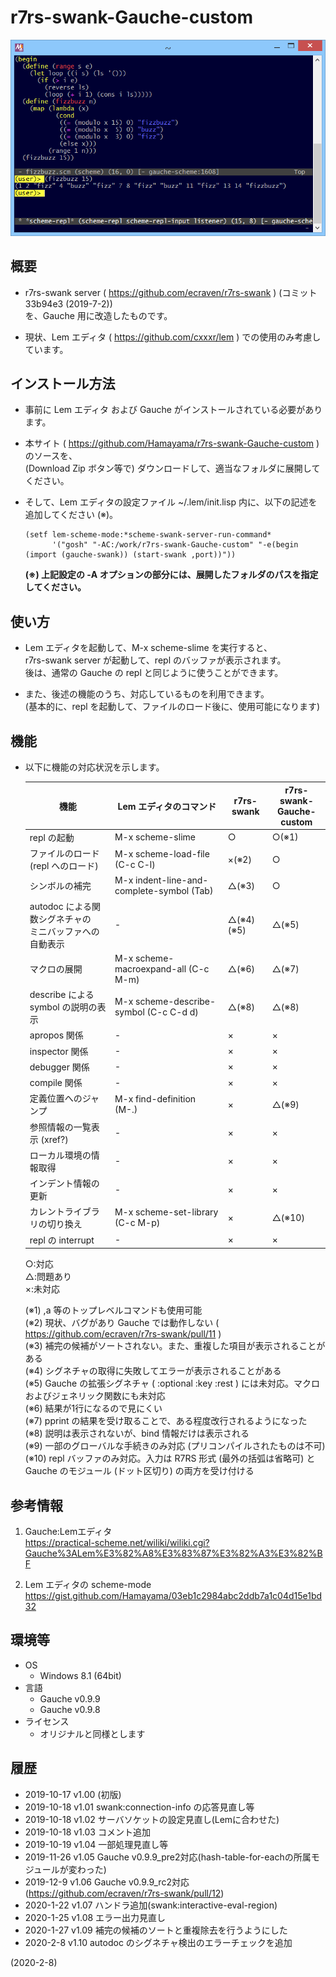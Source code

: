 # r7rs-swank-Gauche-custom

![image](image.png)

## 概要
- r7rs-swank server ( https://github.com/ecraven/r7rs-swank ) (コミット 33b94e3 (2019-7-2))  
  を、Gauche 用に改造したものです。

- 現状、Lem エディタ ( https://github.com/cxxxr/lem ) での使用のみ考慮しています。


## インストール方法
- 事前に Lem エディタ および Gauche がインストールされている必要があります。

- 本サイト ( https://github.com/Hamayama/r7rs-swank-Gauche-custom ) のソースを、  
  (Download Zip ボタン等で) ダウンロードして、適当なフォルダに展開してください。

- そして、Lem エディタの設定ファイル ~/.lem/init.lisp 内に、以下の記述を追加してください (※)。
  ```
  (setf lem-scheme-mode:*scheme-swank-server-run-command*
        '("gosh" "-AC:/work/r7rs-swank-Gauche-custom" "-e(begin (import (gauche-swank)) (start-swank ,port))"))
  ```
  **(※) 上記設定の -A オプションの部分には、展開したフォルダのパスを指定してください。**


## 使い方
- Lem エディタを起動して、M-x scheme-slime を実行すると、  
  r7rs-swank server が起動して、repl のバッファが表示されます。  
  後は、通常の Gauche の repl と同じように使うことができます。

- また、後述の機能のうち、対応しているものを利用できます。  
  (基本的に、repl を起動して、ファイルのロード後に、使用可能になります)


## 機能
- 以下に機能の対応状況を示します。
  
  |<div align="center">機能</div>|<div align="center">Lem エディタのコマンド</div>|<div align="center">r7rs-swank</div>|<div align="center">r7rs-swank-<br>Gauche-custom</div>|
  |---|---|---|---|
  |repl の起動           |M-x scheme-slime                             |○      |○(※1) |
  |ファイルのロード<br>(repl へのロード)|M-x scheme-load-file (C-c C-l)|×(※2) |○      |
  |シンボルの補完        |M-x indent-line-and-complete-symbol (Tab)    |△(※3) |○      |
  |autodoc による関数シグネチャの<br>ミニバッファへの自動表示|-        |△(※4)(※5)|△(※5)|
  |マクロの展開          |M-x scheme-macroexpand-all (C-c M-m)         |△(※6) |△(※7) |
  |describe による symbol の説明の表示|M-x scheme-describe-symbol (C-c C-d d)|△(※8)|△(※8)|
  |apropos 関係          |-                                            |×      |×      |
  |inspector 関係        |-                                            |×      |×      |
  |debugger 関係         |-                                            |×      |×      |
  |compile 関係          |-                                            |×      |×      |
  |定義位置へのジャンプ  |M-x find-definition (M-.)                    |×      |△(※9) |
  |参照情報の一覧表示 (xref?)|-                                        |×      |×      |
  |ローカル環境の情報取得|-                                            |×      |×      |
  |インデント情報の更新  |-                                            |×      |×      |
  |カレントライブラリの切り換え|M-x scheme-set-library (C-c M-p)       |×      |△(※10)|
  |repl の interrupt     |-                                            |×      |×      |
  
  ○:対応  
  △:問題あり  
  ×:未対応  
  
  (※1) ,a 等のトップレベルコマンドも使用可能  
  (※2) 現状、バグがあり Gauche では動作しない ( https://github.com/ecraven/r7rs-swank/pull/11 )  
  (※3) 補完の候補がソートされない。また、重複した項目が表示されることがある  
  (※4) シグネチャの取得に失敗してエラーが表示されることがある  
  (※5) Gauche の拡張シグネチャ ( :optional :key :rest ) には未対応。マクロおよびジェネリック関数にも未対応  
  (※6) 結果が1行になるので見にくい  
  (※7) pprint の結果を受け取ることで、ある程度改行されるようになった  
  (※8) 説明は表示されないが、bind 情報だけは表示される  
  (※9) 一部のグローバルな手続きのみ対応 (プリコンパイルされたものは不可)  
  (※10) repl バッファのみ対応。入力は R7RS 形式 (最外の括弧は省略可) と Gauche のモジュール (ドット区切り) の両方を受け付ける


## 参考情報
1. Gauche:Lemエディタ  
   https://practical-scheme.net/wiliki/wiliki.cgi?Gauche%3ALem%E3%82%A8%E3%83%87%E3%82%A3%E3%82%BF

2. Lem エディタの scheme-mode  
   https://gist.github.com/Hamayama/03eb1c2984abc2ddb7a1c04d15e1bd32


## 環境等
- OS
  - Windows 8.1 (64bit)
- 言語
  - Gauche v0.9.9
  - Gauche v0.9.8
- ライセンス
  - オリジナルと同様とします


## 履歴
- 2019-10-17 v1.00 (初版)
- 2019-10-18 v1.01 swank:connection-info の応答見直し等
- 2019-10-18 v1.02 サーバソケットの設定見直し(Lemに合わせた)
- 2019-10-18 v1.03 コメント追加
- 2019-10-19 v1.04 一部処理見直し等
- 2019-11-26 v1.05 Gauche v0.9.9_pre2対応(hash-table-for-eachの所属モジュールが変わった)
- 2019-12-9  v1.06 Gauche v0.9.9_rc2対応(https://github.com/ecraven/r7rs-swank/pull/12)
- 2020-1-22  v1.07 ハンドラ追加(swank:interactive-eval-region)
- 2020-1-25  v1.08 エラー出力見直し
- 2020-1-27  v1.09 補完の候補のソートと重複除去を行うようにした
- 2020-2-8   v1.10 autodoc のシグネチャ検出のエラーチェックを追加


(2020-2-8)
